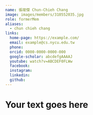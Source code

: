 ```yaml
---
name: 張竣傑 Chun-Chieh Chang 
image: images/members/310552035.jpg 
role: formerMem
aliases:
  - chun chieh chang
links:
  home-page: https://example.com/
  email: example@cs.nycu.edu.tw
  phone: 
  orcid: 0000-0000-0000-000
  google-scholar: abcdefgAAAAJ
  youtube: watch?v=ABCDEF0FLWw
  facebook:
  instagram:
  linkedin:
  github:
---
```

# Your text goes here
